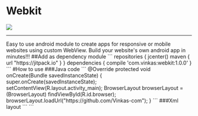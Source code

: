 # Webkit
[![](https://jitpack.io/v/com.vinkas/webkit.svg)](https://jitpack.io/#com.vinkas/webkit)
<hr />
Easy to use android module to create apps for responsive or mobile websites using custom WebView. Build your website's own android app in minutes!!!
##Add as dependency module
```
  repositories { 
        jcenter()
        maven { url "https://jitpack.io" }
   }
   dependencies {
         compile 'com.vinkas:webkit:1.0.0'
  }
```
#How to use
###Java code
```
    @Override
    protected void onCreate(Bundle savedInstanceState) {
        super.onCreate(savedInstanceState);
        setContentView(R.layout.activity_main);
        BrowserLayout browserLayout = (BrowserLayout) findViewById(R.id.browser);
        browserLayout.loadUrl("https://github.com/Vinkas-com");
    }
```
###Xml layout
```
<?xml version="1.0" encoding="utf-8"?>
<com.vinkas.webkit.BrowserLayout xmlns:android="http://schemas.android.com/apk/res/android"
    android:id="@+id/browser"
    android:layout_width="match_parent" android:layout_height="match_parent">
</com.vinkas.webkit.BrowserLayout>
```
